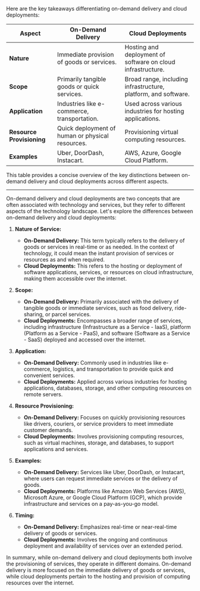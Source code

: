 Here are the key takeaways differentiating on-demand delivery and cloud deployments:

| Aspect                  | On-Demand Delivery                         | Cloud Deployments                                    |
|-------------------------|-------------------------------------------|------------------------------------------------------|
| **Nature**              | Immediate provision of goods or services. | Hosting and deployment of software on cloud infrastructure. |
| **Scope**               | Primarily tangible goods or quick services. | Broad range, including infrastructure, platform, and software. |
| **Application**         | Industries like e-commerce, transportation. | Used across various industries for hosting applications. |
| **Resource Provisioning** | Quick deployment of human or physical resources. | Provisioning virtual computing resources.          |
| **Examples**            | Uber, DoorDash, Instacart.                 | AWS, Azure, Google Cloud Platform.                    |

This table provides a concise overview of the key distinctions between on-demand delivery and cloud deployments across different aspects.

---
On-demand delivery and cloud deployments are two concepts that are often associated with technology and services, but they refer to different aspects of the technology landscape. Let's explore the differences between on-demand delivery and cloud deployments:

1. **Nature of Service:**
   - **On-Demand Delivery:** This term typically refers to the delivery of goods or services in real-time or as needed. In the context of technology, it could mean the instant provision of services or resources as and when required.
   - **Cloud Deployments:** This refers to the hosting or deployment of software applications, services, or resources on cloud infrastructure, making them accessible over the internet.

2. **Scope:**
   - **On-Demand Delivery:** Primarily associated with the delivery of tangible goods or immediate services, such as food delivery, ride-sharing, or parcel services.
   - **Cloud Deployments:** Encompasses a broader range of services, including infrastructure (Infrastructure as a Service - IaaS), platform (Platform as a Service - PaaS), and software (Software as a Service - SaaS) deployed and accessed over the internet.

3. **Application:**
   - **On-Demand Delivery:** Commonly used in industries like e-commerce, logistics, and transportation to provide quick and convenient services.
   - **Cloud Deployments:** Applied across various industries for hosting applications, databases, storage, and other computing resources on remote servers.

4. **Resource Provisioning:**
   - **On-Demand Delivery:** Focuses on quickly provisioning resources like drivers, couriers, or service providers to meet immediate customer demands.
   - **Cloud Deployments:** Involves provisioning computing resources, such as virtual machines, storage, and databases, to support applications and services.

5. **Examples:**
   - **On-Demand Delivery:** Services like Uber, DoorDash, or Instacart, where users can request immediate services or the delivery of goods.
   - **Cloud Deployments:** Platforms like Amazon Web Services (AWS), Microsoft Azure, or Google Cloud Platform (GCP), which provide infrastructure and services on a pay-as-you-go model.

6. **Timing:**
   - **On-Demand Delivery:** Emphasizes real-time or near-real-time delivery of goods or services.
   - **Cloud Deployments:** Involves the ongoing and continuous deployment and availability of services over an extended period.

In summary, while on-demand delivery and cloud deployments both involve the provisioning of services, they operate in different domains. On-demand delivery is more focused on the immediate delivery of goods or services, while cloud deployments pertain to the hosting and provision of computing resources over the internet.